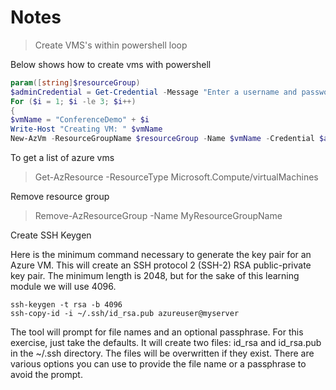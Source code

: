 # Notes

> Create VMS's within powershell loop

Below shows how to create vms with powershell

```powershell
param([string]$resourceGroup)
$adminCredential = Get-Credential -Message "Enter a username and password for the VM administrator."
For ($i = 1; $i -le 3; $i++) 
{
$vmName = "ConferenceDemo" + $i
Write-Host "Creating VM: " $vmName
New-AzVm -ResourceGroupName $resourceGroup -Name $vmName -Credential $adminCredential -Image UbuntuLTS
```

To get a list of azure vms

> Get-AzResource -ResourceType Microsoft.Compute/virtualMachines

Remove resource group

> Remove-AzResourceGroup -Name MyResourceGroupName

Create SSH Keygen 

Here is the minimum command necessary to generate the key pair for an Azure VM. This will create an SSH protocol 2 (SSH-2) RSA public-private key pair. The minimum length is 2048, but for the sake of this learning module we will use 4096.

```
ssh-keygen -t rsa -b 4096
ssh-copy-id -i ~/.ssh/id_rsa.pub azureuser@myserver
```

The tool will prompt for file names and an optional passphrase. For this exercise, just take the defaults. It will create two files: id_rsa and id_rsa.pub in the ~/.ssh directory. The files will be overwritten if they exist. There are various options you can use to provide the file name or a passphrase to avoid the prompt.


